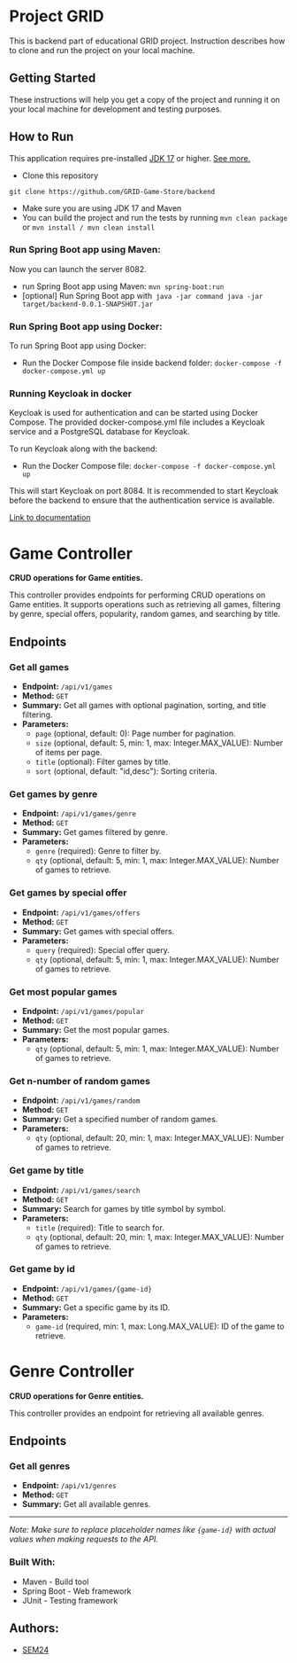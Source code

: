 # Project GRID

This is backend part of educational GRID project. Instruction describes how to clone and run the project on your local
machine.

## Getting Started

These instructions will help you get a copy of the project and running it on your local machine for development and
testing purposes.

## How to Run

This application requires
pre-installed [JDK 17](https://www.oracle.com/java/technologies/javase/jdk17-archive-downloads.html) or
higher. [See more.](https://www.oracle.com/java/technologies/downloads/#jdk19-windows)

* Clone this repository

```
git clone https://github.com/GRID-Game-Store/backend
```

* Make sure you are using JDK 17 and Maven
* You can build the project and run the tests by running ```mvn clean package```
  or
  ```mvn install / mvn clean install```

### Run Spring Boot app using Maven:

Now you can launch the server 8082.

* run Spring Boot app using Maven:
  ```mvn spring-boot:run```
* [optional] Run Spring Boot app with``` java -jar command
  java -jar target/backend-0.0.1-SNAPSHOT.jar```

### Run Spring Boot app using Docker:
To run Spring Boot app using Docker:
* Run the Docker Compose file inside backend folder:
  ```docker-compose -f docker-compose.yml up```

### Running Keycloak in docker

Keycloak is used for authentication and can be started using Docker Compose.
The provided docker-compose.yml file includes a Keycloak service and a PostgreSQL database for Keycloak.

To run Keycloak along with the backend:

* Run the Docker Compose file:
  ```docker-compose -f docker-compose.yml up```

This will start Keycloak on port 8084.
It is recommended to start Keycloak before the backend to ensure that the authentication service is available.

[Link to documentation](https://github.com/GRID-Game-Store/documentation/tree/main/backend)

# Game Controller

**CRUD operations for Game entities.**

This controller provides endpoints for performing CRUD operations on Game entities. It supports operations such as retrieving all games, filtering by genre, special offers, popularity, random games, and searching by title.

## Endpoints

### Get all games

- **Endpoint:** `/api/v1/games`
- **Method:** `GET`
- **Summary:** Get all games with optional pagination, sorting, and title filtering.
- **Parameters:**
  - `page` (optional, default: 0): Page number for pagination.
  - `size` (optional, default: 5, min: 1, max: Integer.MAX_VALUE): Number of items per page.
  - `title` (optional): Filter games by title.
  - `sort` (optional, default: "id,desc"): Sorting criteria.

### Get games by genre

- **Endpoint:** `/api/v1/games/genre`
- **Method:** `GET`
- **Summary:** Get games filtered by genre.
- **Parameters:**
  - `genre` (required): Genre to filter by.
  - `qty` (optional, default: 5, min: 1, max: Integer.MAX_VALUE): Number of games to retrieve.

### Get games by special offer

- **Endpoint:** `/api/v1/games/offers`
- **Method:** `GET`
- **Summary:** Get games with special offers.
- **Parameters:**
  - `query` (required): Special offer query.
  - `qty` (optional, default: 5, min: 1, max: Integer.MAX_VALUE): Number of games to retrieve.

### Get most popular games

- **Endpoint:** `/api/v1/games/popular`
- **Method:** `GET`
- **Summary:** Get the most popular games.
- **Parameters:**
  - `qty` (optional, default: 5, min: 1, max: Integer.MAX_VALUE): Number of games to retrieve.

### Get n-number of random games

- **Endpoint:** `/api/v1/games/random`
- **Method:** `GET`
- **Summary:** Get a specified number of random games.
- **Parameters:**
  - `qty` (optional, default: 20, min: 1, max: Integer.MAX_VALUE): Number of games to retrieve.

### Get game by title

- **Endpoint:** `/api/v1/games/search`
- **Method:** `GET`
- **Summary:** Search for games by title symbol by symbol.
- **Parameters:**
  - `title` (required): Title to search for.
  - `qty` (optional, default: 20, min: 1, max: Integer.MAX_VALUE): Number of games to retrieve.

### Get game by id

- **Endpoint:** `/api/v1/games/{game-id}`
- **Method:** `GET`
- **Summary:** Get a specific game by its ID.
- **Parameters:**
  - `game-id` (required, min: 1, max: Long.MAX_VALUE): ID of the game to retrieve.

# Genre Controller

**CRUD operations for Genre entities.**

This controller provides an endpoint for retrieving all available genres.

## Endpoints

### Get all genres

- **Endpoint:** `/api/v1/genres`
- **Method:** `GET`
- **Summary:** Get all available genres.

---

*Note: Make sure to replace placeholder names like `{game-id}` with actual values when making requests to the API.*

### Built With:

* Maven - Build tool
* Spring Boot - Web framework
* JUnit - Testing framework

## Authors:

* [SEM24](https://github.com/SEM24)
